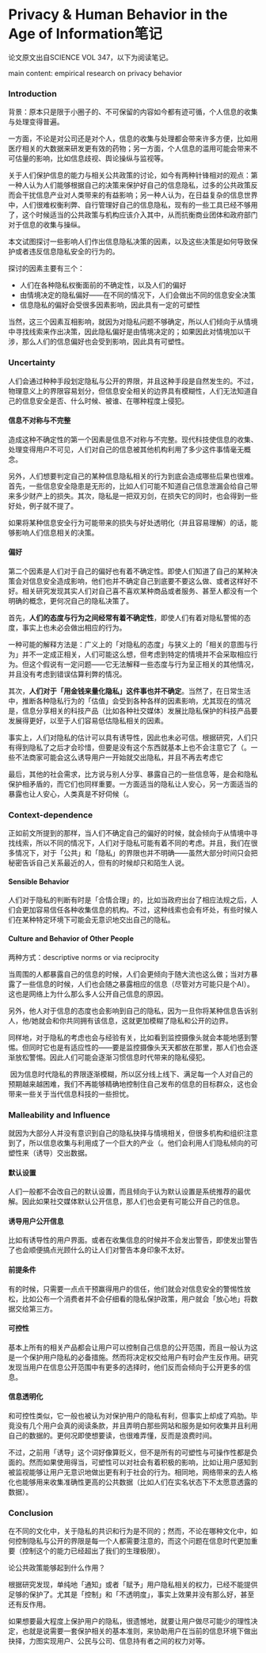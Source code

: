 # Privacy & Human Behavior in the Age of Information笔记

论文原文出自SCIENCE VOL 347，以下为阅读笔记。

main content: empirical research on privacy behavior

### Introduction

背景：原本只是限于小圈子的、不可保留的内容如今都有迹可循，个人信息的收集与处理变得普遍。

一方面，不论是对公司还是对个人，信息的收集与处理都会带来许多方便，比如用医疗相关的大数据来研发更有效的药物；另一方面，个人信息的滥用可能会带来不可估量的影响，比如信息歧视、舆论操纵与监视等。

关于人们保护信息的能力与相关公共政策的讨论，如今有两种针锋相对的观点：第一种人认为人们能够根据自己的决策来保护好自己的信息隐私，过多的公共政策反而会干扰信息产业对人类带来的有益影响；另一种人认为，在日益复杂的信息世界中，人们很难权衡利弊、自行管理好自己的信息隐私，现有的一些工具已经不够用了，这个时候适当的公共政策与机构应该介入其中，从而抗衡商业团体和政府部门对于信息的收集与操纵。

本文试图探讨一些影响人们作出信息隐私决策的因素，以及这些决策是如何导致保护或者违反信息隐私安全的行为的。

探讨的因素主要有三个：

*   人们在各种隐私权衡面前的不确定性，以及人们的偏好
*   由情境决定的隐私偏好——在不同的情况下，人们会做出不同的信息安全决策
*   信息隐私的偏好会受很多因素影响，因此具有一定的可塑性

当然，这三个因素互相影响，就因为对隐私问题不够确定，所以人们倾向于从情境中寻找线索来作出决策，因此隐私偏好是由情境决定的；如果因此对情境加以干涉，那么人们的信息偏好也会受到影响，因此具有可塑性。

### Uncertainty

人们会通过种种手段划定隐私与公开的界限，并且这种手段是自然发生的。不过，物理意义上的界限容易划分，但信息安全相关的边界具有模糊性，人们无法知道自己的信息安全是否、什么时候、被谁、在哪种程度上侵犯。

#### 信息不对称与不完整

造成这种不确定性的第一个因素是信息不对称与不完整。现代科技使信息的收集、处理变得用户不可见，人们对自己的信息被其他机构利用了多少这件事情毫无概念。

另外，人们想要判定自己的某种信息隐私相关的行为到底会造成哪些后果也很难。首先，一些信息安全隐患是无形的，比如人们可能不知道自己信息泄漏会给自己带来多少财产上的损失。其次，隐私是一把双刃剑，在损失它的同时，也会得到一些好处，例子就不提了。

如果将某种信息安全行为可能带来的损失与好处透明化（并且容易理解）的话，能够影响人们信息相关的决策。

#### 偏好

第二个因素是人们对于自己的偏好也有着不确定性。即使人们知道了自己的某种决策会对信息安全造成影响，他们也并不确定自己到底要不要这么做、或者这样好不好。相关研究发现其实人们对自己喜不喜欢某种商品或者服务、甚至人都没有一个明确的概念，更何况自己的隐私决策了。

首先，**人们的态度与行为之间经常有着不确定性**，即使人们有着对隐私警惕的态度，事实上也未必会做出相应的行为。

一种可能的解释方法是：广义上的「对隐私的态度」与狭义上的「相关的意图与行为」并不一定成正相关，人们可能这么想，但考虑到特定的情境并不会采取相应行为。但这个假说有一定问题——它无法解释一些态度与行为呈正相关的其他情况，并且没有考虑到错误估算利弊的情况。

其次，**人们对于「用金钱来量化隐私」这件事也并不确定**。当然了，在日常生活中，推断各种隐私行为的「估值」会受到各种各样的因素影响，尤其现在的情况是，信息分享相关的科技产品（比如各种社交媒体）发展比隐私保护的科技产品要发展得更好，以至于人们容易低估隐私相关的因素。

事实上，人们对隐私的估计可以具有诱导性，因此也未必可信。根据研究，人们只有得到隐私了之后才会珍惜，但要是没有这个东西就基本上也不会注意它了（。一些不法商家可能会这么诱导用户一开始就交出隐私，并且不再去考虑它

最后，其他的社会需求，比方说与别人分享、暴露自己的一些信息等，是会和隐私保护相矛盾的，而它们也同样重要。一方面适当的隐私让人安心，另一方面适当的暴露也让人安心，人类真是不好伺候（。

### Context-dependence

正如前文所提到的那样，当人们不确定自己的偏好的时候，就会倾向于从情境中寻找线索，所以不同的情况下，人们对于隐私可能有着不同的考虑。并且，我们在很多情况下，对于「公共」和「隐私」的界限也并不明确——虽然大部分时间只会把秘密告诉自己关系最近的人，但有的时候却只和陌生人说。

#### Sensible Behavior

人们对于隐私的判断有时是「合情合理」的，比如当政府出台了相应法规之后，人们会更加容易信任各种收集信息的机构。不过，这种线索也会有坏处，有些时候人们在某种特定环境下可能会无意识地交出自己的隐私。

#### Culture and Behavior of Other People

两种方式：descriptive norms or via reciprocity

当周围的人都暴露自己的信息的时候，人们会更倾向于随大流也这么做；当对方暴露了一些信息的时候，人们也会随之暴露相应的信息（尽管对方可能只是个AI）。这也是网络上为什么那么多人公开自己信息的原因。

另外，他人对于信息的态度也会影响到自己的隐私，因为一旦你将某种信息告诉别人，他/她就会和你共同拥有该信息，这就更加模糊了隐私和公开的边界。

同样地，对于隐私的考虑也会与经验有关，比如看到监控摄像头就会本能地感到警惕。但同时它也是有适应性的——要是监控摄像头天天都放在那里，那人们也会逐渐放松警惕。因此人们可能会逐渐习惯信息时代带来的隐私侵犯。

 因为信息时代隐私的界限逐渐模糊，所以区分线上线下、满足每一个人对自己的预期越来越困难，我们不再能够精确地控制住自己发布的信息的目标群众，这也会带来一些关于当代信息科技的一些担忧。

### Malleability and Influence

就因为大部分人并没有意识到自己的隐私抉择与情境相关，但很多机构和组织注意到了，所以信息收集与利用成了一个巨大的产业（。他们会利用人们隐私倾向的可塑性来（诱导）交出数据。

#### 默认设置

人们一般都不会改自己的默认设置，而且倾向于认为默认设置是系统推荐的最优解。因此如果社交媒体默认公开信息，那人们也会更有可能公开自己的信息。

#### 诱导用户公开信息

比如有诱导性的用户界面。或者在收集信息的时候并不会发出警告，即使发出警告了也会顺便搞点光顾什么的让人们对警告本身印象不太好。

#### 前提条件

有的时候，只需要一点点干预赢得用户的信任，他们就会对信息安全的警惕性放松，比如公布一个消费者并不会仔细看的隐私保护政策，用户就会「放心地」将数据交给第三方。

#### 可控性

基本上所有的相关产品都会让用户可以控制自己信息的公开范围，而且一般认为这是一个保护用户隐私的必备措施。然而将决定权交给用户有时会产生反作用。研究发现当用户在信息公开范围中有更多的选择时，他们反而会倾向于公开更多的信息。

#### 信息透明化

和可控性类似，它一般也被认为对保护用户的隐私有利，但事实上却成了鸡肋。毕竟没有几个用户会真的阅读条款，并且弄明白那些网站和服务是如何收集并且利用自己的数据的。更何况即使想要读，也很难弄懂，反而是浪费时间。

不过，之前用「诱导」这个词好像算贬义，但不是所有的可塑性与可操作性都是负面的。然而如果使用得当，可塑性可以对社会有着积极的影响，比如让用户感知到被监视能够让用户无意识地做出更有利于社会的行为。相同地，网络带来的去人格化也能够用来收集准确性更高的公共数据（比如人们在实名状态下不太愿意透露的数据）。

### Conclusion

在不同的文化中，关于隐私的共识和行为是不同的；然而，不论在哪种文化中，如何控制隐私与公开的界限是每一个人都需要注意的，而这个问题在信息时代更加重要（控制这个的能力已经超出了我们的生理极限）。

论公共政策能够起到什么作用？

根据研究发现，单纯地「通知」或者「赋予」用户隐私相关的权力，已经不能提供足够的保护了。尤其是「控制」和「不透明度」，事实上效果并没有那么好，甚至还有反作用。

如果想要最大程度上保护用户的隐私，很遗憾地，就要让用户做尽可能少的理性决定，也就是说需要一套保护相关的基本准则，来协助用户在当前的信息环境下做出抉择，力图实现用户、公民与公司、信息持有者之间的权力对等。